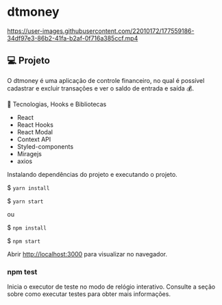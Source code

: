 # dtmoney

https://user-images.githubusercontent.com/22010172/177559186-34df97e3-86b2-41fa-b2af-0f716a385ccf.mp4

## 💻 Projeto
O dtmoney é uma aplicação de controle financeiro, no qual é possível cadastrar e excluir transações e ver o saldo de entrada e saída 💰.

🚀 Tecnologias, Hooks e Bibliotecas
* React
* React Hooks
* React Modal
* Context API
* Styled-components
* Miragejs
* axios

Instalando dependências do projeto e executando o projeto.

$ `yarn install`

$ `yarn start`

ou

$ `npm install`

$ `npm start`


Abrir [http://localhost:3000](http://localhost:3000) para visualizar no navegador.

### npm test

Inicia o executor de teste no modo de relógio interativo.
Consulte a seção sobre como executar testes para obter mais informações.

